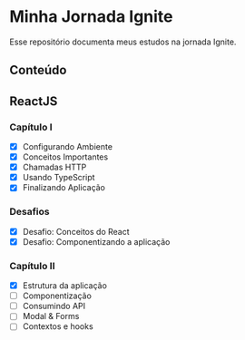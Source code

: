# Minha Jornada Ignite

Esse repositório documenta meus estudos na jornada Ignite.

## Conteúdo

## ReactJS

### Capítulo I

- [x] Configurando Ambiente
- [x] Conceitos Importantes
- [x] Chamadas HTTP
- [x] Usando TypeScript
- [x] Finalizando Aplicação

### Desafios

- [x] Desafio: Conceitos do React
- [x] Desafio: Componentizando a aplicação

### Capítulo II

- [x] Estrutura da aplicação
- [ ] Componentização
- [ ] Consumindo API
- [ ] Modal & Forms
- [ ] Contextos e hooks